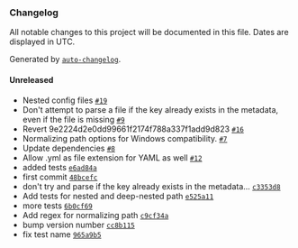 ### Changelog

All notable changes to this project will be documented in this file. Dates are displayed in UTC.

Generated by [`auto-changelog`](https://github.com/CookPete/auto-changelog).

#### Unreleased

- Nested config files [`#19`](https://github.com/wernerglinka/metalsmith-metadata/pull/19)
- Don't attempt to parse a file if the key already exists in the metadata, even if the file is missing [`#9`](https://github.com/wernerglinka/metalsmith-metadata/pull/9)
- Revert 9e2224d2e0dd99661f2174f788a337f1add9d823 [`#16`](https://github.com/wernerglinka/metalsmith-metadata/pull/16)
- Normalizing path options for Windows compatibility. [`#7`](https://github.com/wernerglinka/metalsmith-metadata/pull/7)
- Update dependencies [`#8`](https://github.com/wernerglinka/metalsmith-metadata/pull/8)
- Allow .yml as file extension for YAML as well [`#12`](https://github.com/wernerglinka/metalsmith-metadata/pull/12)
- added tests [`e6ad84a`](https://github.com/wernerglinka/metalsmith-metadata/commit/e6ad84a533c1658ac749b35887ad73fb9a5f6ac3)
- first commit [`48bcefc`](https://github.com/wernerglinka/metalsmith-metadata/commit/48bcefcb049d896158aedd340149417a600d4c4c)
- don't try and parse if the key already exists in the metadata... [`c3353d8`](https://github.com/wernerglinka/metalsmith-metadata/commit/c3353d83f8eed5645e9178e5556c6dabf9d23e4e)
- Add tests for nested and deep-nested path [`e525a11`](https://github.com/wernerglinka/metalsmith-metadata/commit/e525a11bce359214afab15d3fa5ddedea88eadcb)
- more tests [`6b0cf69`](https://github.com/wernerglinka/metalsmith-metadata/commit/6b0cf696cea1321348fe5dd3d9c0b5f9f5043762)
- Add regex for normalizing path [`c9cf34a`](https://github.com/wernerglinka/metalsmith-metadata/commit/c9cf34a199a42f0449647729bb7f4010c2c2470f)
- bump version number [`cc8b115`](https://github.com/wernerglinka/metalsmith-metadata/commit/cc8b11597719811f8fd7043d75d549e6903d6eb1)
- fix test name [`965a9b5`](https://github.com/wernerglinka/metalsmith-metadata/commit/965a9b5d6d5d1f0b7a54381c0719c0a404b2f3dc)
